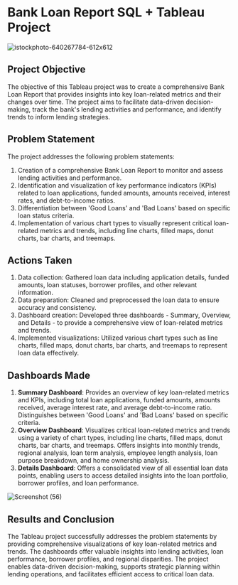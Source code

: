 # Bank Loan Report SQL + Tableau Project

![istockphoto-640267784-612x612](https://github.com/bansiyar097/Bank-loan-reports/assets/155131566/0ae70e95-e5d6-458e-99ce-faa56d6d49d6)


## Project Objective
The objective of this Tableau project was to create a comprehensive Bank Loan Report that provides insights into key loan-related metrics and their changes over time. 
The project aims to facilitate data-driven decision-making, track the bank's lending activities and performance, and identify trends to inform lending strategies.

## Problem Statement
The project addresses the following problem statements:
1. Creation of a comprehensive Bank Loan Report to monitor and assess lending activities and performance.
2. Identification and visualization of key performance indicators (KPIs) related to loan applications, funded amounts, amounts received, interest rates, and debt-to-income ratios.
3. Differentiation between 'Good Loans' and 'Bad Loans' based on specific loan status criteria.
4. Implementation of various chart types to visually represent critical loan-related metrics and trends, including line charts, filled maps, donut charts, bar charts, and treemaps.

## Actions Taken
1. Data collection: Gathered loan data including application details, funded amounts, loan statuses, borrower profiles, and other relevant information.
2. Data preparation: Cleaned and preprocessed the loan data to ensure accuracy and consistency.
3. Dashboard creation: Developed three dashboards - Summary, Overview, and Details - to provide a comprehensive view of loan-related metrics and trends.
4. Implemented visualizations: Utilized various chart types such as line charts, filled maps, donut charts, bar charts, and treemaps to represent loan data effectively.

## Dashboards Made
1. **Summary Dashboard**: Provides an overview of key loan-related metrics and KPIs, including total loan applications, funded amounts, amounts received, average interest rate, and average debt-to-income ratio. Distinguishes between 'Good Loans' and 'Bad Loans' based on specific criteria.
2. **Overview Dashboard**: Visualizes critical loan-related metrics and trends using a variety of chart types, including line charts, filled maps, donut charts, bar charts, and treemaps. Offers insights into monthly trends, regional analysis, loan term analysis, employee length analysis, loan purpose breakdown, and home ownership analysis.
3. **Details Dashboard**: Offers a consolidated view of all essential loan data points, enabling users to access detailed insights into the loan portfolio, borrower profiles, and loan performance.

![Screenshot (56)](https://github.com/bansiyar097/Bank-loan-reports/assets/155131566/f4b01214-35b6-494b-bac6-8138dfd196ff)



## Results and Conclusion
The Tableau project successfully addresses the problem statements by providing comprehensive visualizations of key loan-related metrics and trends. The dashboards offer valuable insights into lending activities, loan performance, borrower profiles, and regional disparities. The project enables data-driven decision-making, supports strategic planning within lending operations, and facilitates efficient access to critical loan data.
